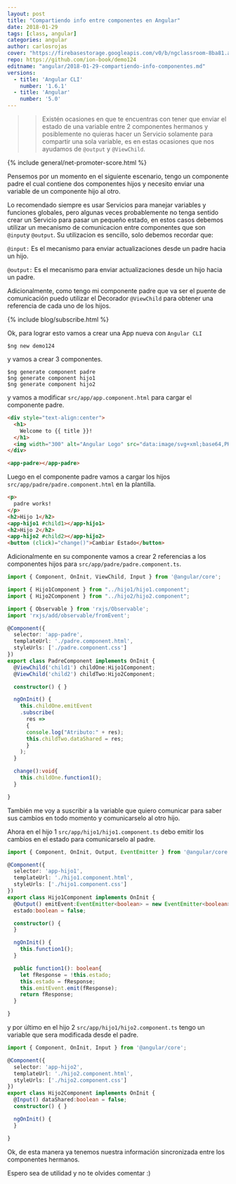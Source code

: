 ```yaml
---
layout: post
title: "Compartiendo info entre componentes en Angular"
date: 2018-01-29
tags: [class, angular]
categories: angular
author: carlosrojas
cover: "https://firebasestorage.googleapis.com/v0/b/ngclassroom-8ba81.appspot.com/o/posts%2F2017-01-29-compartiendo-info-componentes%2Fcompartiendoinfo.png?alt=media&token=5070ea7b-4a75-402b-b2da-8157645d8880"
repo: https://github.com/ion-book/demo124
editname: "angular/2018-01-29-compartiendo-info-componentes.md"
versions:
  - title: 'Angular CLI'
    number: '1.6.1'
  - title: 'Angular'
    number: '5.0'
---
```

>> Existén ocasiones en que te encuentras con tener que enviar el estado de una variable entre 2 componentes hermanos y posiblemente no quieras hacer un Servicio solamente para compartir una sola variable, es en estas ocasiones que nos ayudamos de ```@output``` y ```@ViewChild```.

<amp-img width="1024" height="512" layout="responsive" src="https://firebasestorage.googleapis.com/v0/b/ngclassroom-8ba81.appspot.com/o/posts%2F2017-01-29-compartiendo-info-componentes%2Fcompartiendoinfo.png?alt=media&token=5070ea7b-4a75-402b-b2da-8157645d8880"></amp-img>

{% include general/net-promoter-score.html %}

Pensemos por un momento en el siguiente escenario, tengo un componente padre el cual contiene dos componentes hijos y necesito enviar una variable de un componente hijo al otro.

<div class="row wrap">
  <div class="col col-100 col-md-33 col-lg-33">
  </div>
  <div class="col col-100 col-md-33 col-lg-33">
    <amp-img width="296" height="156" layout="responsive" src="https://firebasestorage.googleapis.com/v0/b/ngclassroom-8ba81.appspot.com/o/posts%2F2017-01-29-compartiendo-info-componentes%2Fq6kWR.png?alt=media&token=84ead24c-1bb3-4378-87cc-65853d599f9f"></amp-img>
  </div>
  <div class="col col-100 col-md-33 col-lg-33">
  </div>
</div>

Lo recomendado siempre es usar Servicios para manejar variables y funciones globales, pero algunas veces probablemente no tenga sentido crear un Servicio para pasar un pequeño estado, en estos casos debemos utilizar un mecanismo de comunicacion entre componentes que son ```@input```y ```@output```. Su utilizacion es sencillo, solo debemos recordar que:

```@input:``` Es el mecanismo para enviar actualizaciones desde un padre hacia un hijo.

```@output:``` Es el mecanismo para enviar actualizaciones desde un hijo hacia un padre.

<div class="row wrap">
  <div class="col col-md-10 col-lg-10">
  </div>
  <div class="col col-md-80 col-lg-80">
    <amp-img width="616" height="232" layout="responsive" src="https://firebasestorage.googleapis.com/v0/b/ngclassroom-8ba81.appspot.com/o/posts%2F2017-01-29-compartiendo-info-componentes%2Foutput_input_2.png?alt=media&token=a93a78d9-f3a3-4d65-a5f2-ae18043c9343"></amp-img>
  </div>
  <div class="col col-md-10 col-lg-10">
  </div>
</div>

Adicionalmente, como tengo mi componente padre que va ser el puente de comunicación puedo utilizar el Decorador ```@ViewChild``` para obtener una referencia de cada uno de los hijos.

{% include blog/subscribe.html %}

Ok, para lograr esto vamos a crear una App nueva con ```Angular CLI```

````
$ng new demo124
````

y vamos a crear 3 componentes. 

````
$ng generate component padre
$ng generate component hijo1
$ng generate component hijo2
````

y vamos a modificar ```src/app/app.component.html``` para cargar el componente padre.

```html
<div style="text-align:center">
  <h1>
    Welcome to {{ title }}!
  </h1>
  <img width="300" alt="Angular Logo" src="data:image/svg+xml;base64,PHN2ZyB4bWxucz0iaHR0cDovL3d3dy53My5vcmcvMjAwMC9zdmciIHZpZXdCb3g9IjAgMCAyNTAgMjUwIj4KICAgIDxwYXRoIGZpbGw9IiNERDAwMzEiIGQ9Ik0xMjUgMzBMMzEuOSA2My4ybDE0LjIgMTIzLjFMMTI1IDIzMGw3OC45LTQzLjcgMTQuMi0xMjMuMXoiIC8+CiAgICA8cGF0aCBmaWxsPSIjQzMwMDJGIiBkPSJNMTI1IDMwdjIyLjItLjFWMjMwbDc4LjktNDMuNyAxNC4yLTEyMy4xTDEyNSAzMHoiIC8+CiAgICA8cGF0aCAgZmlsbD0iI0ZGRkZGRiIgZD0iTTEyNSA1Mi4xTDY2LjggMTgyLjZoMjEuN2wxMS43LTI5LjJoNDkuNGwxMS43IDI5LjJIMTgzTDEyNSA1Mi4xem0xNyA4My4zaC0zNGwxNy00MC45IDE3IDQwLjl6IiAvPgogIDwvc3ZnPg==">
</div>

<app-padre></app-padre>
```

Luego en el componente padre vamos a cargar los hijos ```src/app/padre/padre.component.html``` en la plantilla.

```html
<p>
  padre works!
</p>
<h2>Hijo 1</h2>
<app-hijo1 #child1></app-hijo1>
<h2>Hijo 2</h2>
<app-hijo2 #child2></app-hijo2>
<button (click)="change()">Cambiar Estado</button>
```

Adicionalmente en su componente vamos a crear 2 referencias a los componentes hijos para ```src/app/padre/padre.component.ts```.

```ts
import { Component, OnInit, ViewChild, Input } from '@angular/core';

import { Hijo1Component } from "../hijo1/hijo1.component";
import { Hijo2Component } from "../hijo2/hijo2.component";

import { Observable } from 'rxjs/Observable';
import 'rxjs/add/observable/fromEvent';

@Component({
  selector: 'app-padre',
  templateUrl: './padre.component.html',
  styleUrls: ['./padre.component.css']
})
export class PadreComponent implements OnInit {
  @ViewChild('child1') childOne:Hijo1Component;
  @ViewChild('child2') childTwo:Hijo2Component;

  constructor() { }

  ngOnInit() {
    this.childOne.emitEvent
    .subscribe(
      res =>
      {
      console.log("Atributo:" + res);
      this.childTwo.dataShared = res;
      }
    );
  }

  change():void{
    this.childOne.function1();
  }

}
```
También me voy a suscribir a la variable que quiero comunicar para saber sus cambios en todo momento y comunicarselo al otro hijo.

Ahora en el hijo 1 ```src/app/hijo1/hijo1.component.ts``` debo emitir los cambios en el estado para comunicarselo al padre.

```ts
import { Component, OnInit, Output, EventEmitter } from '@angular/core';

@Component({
  selector: 'app-hijo1',
  templateUrl: './hijo1.component.html',
  styleUrls: ['./hijo1.component.css']
})
export class Hijo1Component implements OnInit {
  @Output() emitEvent:EventEmitter<boolean> = new EventEmitter<boolean>();
  estado:boolean = false;

  constructor() { 
  }

  ngOnInit() {
    this.function1();
  }

  public function1(): boolean{
    let fResponse = !this.estado;
    this.estado = fResponse;
    this.emitEvent.emit(fResponse);
    return fResponse;
  }

}
```

y por último en el hijo 2 ```src/app/hijo1/hijo2.component.ts``` tengo un variable que sera modificada desde el padre.

```ts
import { Component, OnInit, Input } from '@angular/core';

@Component({
  selector: 'app-hijo2',
  templateUrl: './hijo2.component.html',
  styleUrls: ['./hijo2.component.css']
})
export class Hijo2Component implements OnInit {
  @Input() dataShared:boolean = false;
  constructor() { }

  ngOnInit() {
  }

}
```

Ok, de esta manera ya tenemos nuestra información sincronizada entre los componentes hermanos.

Espero sea de utilidad y no te olvides comentar :)